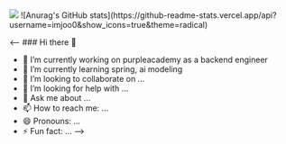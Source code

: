 <a href="https://imju0.notion.site/bc8cf73ab86a4235910f70677694a278?pvs=4" target="_blank">
<img src="https://img.shields.io/badge/notion-white?style=flat-square&logo=notion&logoColor=black"/></a>
![Anurag's GitHub stats](https://github-readme-stats.vercel.app/api?username=imjoo0&show_icons=true&theme=radical)




<-- ### Hi there 👋

- 🔭 I’m currently working on purpleacademy as a backend engineer
- 🌱 I’m currently learning spring, ai modeling 
- 👯 I’m looking to collaborate on ...
- 🤔 I’m looking for help with ...
- 💬 Ask me about ...
- 📫 How to reach me: ...
- 😄 Pronouns: ...
- ⚡ Fun fact: ...
  -->
